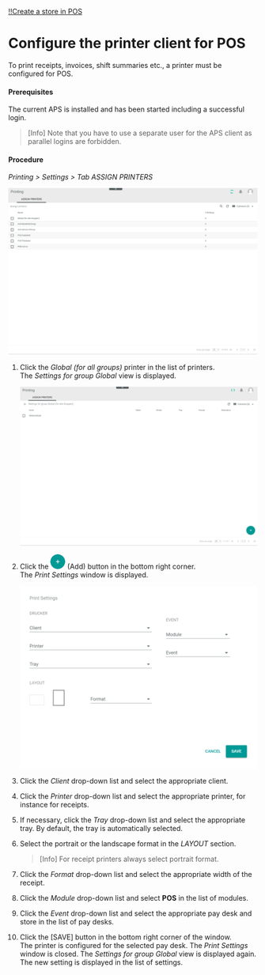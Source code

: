 [!!Create a store in POS](06_CreateStore.md)

[comment]: <> (add link to Install the APS, link to Printing module if available)

# Configure the printer client for POS

[comment]: <> (Need more information about the APS)

To print receipts, invoices, shift summaries etc., a printer must be configured for POS.

#### Prerequisites

The current APS is installed and has been started including a successful login.

> [Info] Note that you have to use a separate user for the APS client as parallel logins are forbidden.

#### Procedure

*Printing > Settings > Tab ASSIGN PRINTERS*

![Printing Settings](../../Assets/Screenshots/Printing/Settings/AssignPrinters.png "[Printing Settings]")

1. Click the *Global (for all groups)* printer in the list of printers.   
    The *Settings for group Global* view is displayed.

    ![Settings Group](../../Assets/Screenshots/Printing/Settings/SettingsGroup.png "[Settings Group]")

2. Click the ![Add](../../Assets/Icons/Plus01.png "[Add]") (Add) button in the bottom right corner.   
    The *Print Settings* window is displayed.

    ![Add Print Settings](../../Assets/Screenshots/Printing/Settings/PrintSettings.png "[Add Print Settings]")

3. Click the *Client* drop-down list and select the appropriate client.

4. Click the *Printer* drop-down list and select the appropriate printer, for instance for receipts.

5. If necessary, click the *Tray* drop-down list and select the appropriate tray. By default, the tray is automatically selected.

6. Select the portrait or the landscape format in the *LAYOUT* section.

    > [Info] For receipt printers always select portrait format.

7. Click the *Format* drop-down list and select the appropriate width of the receipt.

8. Click the *Module* drop-down list and select **POS** in the list of modules.

9. Click the *Event* drop-down list and select the appropriate pay desk and store in the list of pay desks.

10. Click the [SAVE] button in the bottom right corner of the window.   
    The printer is configured for the selected pay desk. The *Print Settings* window is closed. The *Settings for group Global* view is displayed again. The new setting is displayed in the list of settings.

[comment]: <> (Is that right? Check it, when APS is installed)

